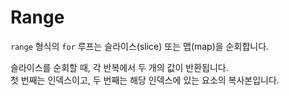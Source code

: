 # Range

`range` 형식의 `for` 루프는 슬라이스(slice) 또는 맵(map)을 순회합니다.

슬라이스를 순회할 때, 각 반복에서 두 개의 값이 반환됩니다.  
첫 번째는 인덱스이고, 두 번째는 해당 인덱스에 있는 요소의 복사본입니다.